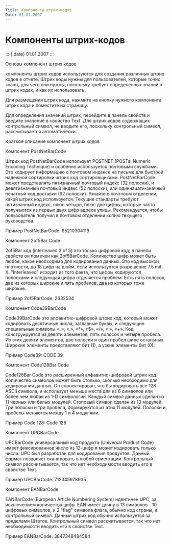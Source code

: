 ```yaml
---
Title: Компоненты штрих-кодов
Date: 01.01.2007
---
```



Компоненты штрих-кодов
======================

::: {.date}
01.01.2007
:::

Основы компонент штрих кодов

компоненты штрих кодов используются для создания различных штрих кодов в
отчете. Штрих коды нужны для пользователей, которые точно знают, для
чего они нужны, поскольку требует определенных знаний о штрих кодах, и
как их использовать.

Для размещения штрих кода, нажмите на кнопку нужного компонента штрих
кода и поместите на страницу.

Для определения значений штрих, перейдите в панель свойств и введите
значение в свойство Text. Для штрих кодов содержащих контрольный символ,
не вводите его, поскольку контрольный символ, рассчитывается
автоматически.

Краткое описание компонент штрих кодов

Компонент PostNetBarCode

Штрих код PostNetBarCode использует POSTNET (POSTal Numeric Encoding
Technique) и особенно используется почтовыми службами. Это кодирует
информацию о почтовом индексе на письме для быстрой надежной сортировки
штрих код сортировщиками. PostNetBarCode может представлять пятизначный
почтовый индекс (32 полоски), и девятизначный почтовый индекс (52
полоски), или одиннацати-значный печатный код доставки (62 полоски).
Узнайте в почтовом отделении, какой штрих код используется. Текущие
стандарты требуют пятизначный индекс, плюс четыре, плюс две цифры,
которые часто получаются из первых двух цифр адреса улицы.
Рекомендуется, чтобы пользователь получил в почтовом отделении копию
текущего руководства.

Пример PostNetBarCode: 85210304119

Компонент 2of5Bar Code

2of5Bar код (interleaved 2 of 5) это только цифровой код; в панели
свойств он помечен как 2of5BarCode. Количество цифр может быть любое,
какое необходимо для кодирования данных. Это код высокой плотности, до
18 цифр на дюйм, если используется разрешение 7.5 mil X. \"Interleaved\"
исходит из того факта, что цифры кодируются полосками и следующая цифра
отделяется проблем. Есть пять полосок, две из которых широкие и пять
пробелов, два из которых тоже широкие.

Пример 2of5BarCode: 2632534

Компонент Code39BarCode

Code39BarCode это алфавитно-цифровой штрих код, который может кодировать
десятичные числа, заглавные буквы, и следующие специальные символы «\_»,
«.», «\*», «\$», «/», « », «+». Код конструируется из девяти элементов,
пять полосок и четыре пробела. Из этих девяти элементов, две полоски и
один пробел шире остальных. Широкие элементы представляют бит (1), а
узкие элементы бит (0).

Пример Code39: CODE 39

Компонент Code128Bar Code

Code128Bar Code это расширенный алфавитно-цифровой штрих код. Количество
символов может быть столько, сколько необходимо для кодирования данных.
Он спроектирован, что бы кодировать все 128 ASCII символа, и использует
меньше места для из 6 символов или более чем любая из 1-D символогии.
Каждый символ данных сделан из 11 черных или белых модулей. Стоповый
символ сделан из 13 модулей. Три полоски и три пробела, формируются из
этих 11 модулей. Полоски и пробелы меняются между 1 и 4 модулями.

Пример Code 128: Code 128

Компонент UPCBarCode

UPCBarCode универсальный код продукта (Universal Product Code) имеет
фиксированное число из 12-цифр и может кодировать только числа. UPC был
разработан для кодирования продуктов. Данный формат позволяет
сканировать в любой ориентации. Контрольный символ рассчитывается, так
что нет необходимости вводить его в свойстве Text.

Пример UPCBarCode: 712345678935

Компонент EANBarCode

EANBarCode (European Article Numbering System) идентичен UPC, за
исключением количества цифр. EAN имеет длину в 13 символов - 10 цифровых
символов, и 2 \"flag\" символа флага, обычно код страны, и контрольный
символ. Данный штрих код обычно используется за пределами Штатов.
Контрольный символ рассчитывается, так что нет необходимости вводить его
в свойстве Text.

Пример EANBarCode: 3847348484584
